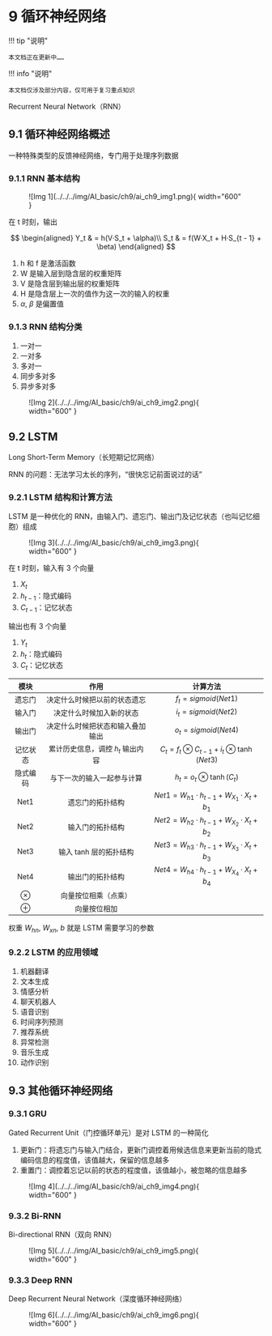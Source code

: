 # 9 循环神经网络

!!! tip "说明"

    本文档正在更新中……

!!! info "说明"

    本文档仅涉及部分内容，仅可用于复习重点知识

Recurrent Neural Network（RNN）

## 9.1 循环神经网络概述

一种特殊类型的反馈神经网络，专门用于处理序列数据

### 9.1.1 RNN 基本结构

<figure markdown="span">
  ![Img 1](../../../img/AI_basic/ch9/ai_ch9_img1.png){ width="600" }
</figure>

在 t 时刻，输出

$$
\begin{aligned}
    Y_t & = h(V·S_t + \alpha)\\
    S_t & = f(W·X_t + H·S_{t - 1} + \beta)
\end{aligned}
$$

1. h 和 f 是激活函数
2. W 是输入层到隐含层的权重矩阵
3. V 是隐含层到输出层的权重矩阵
4. H 是隐含层上一次的值作为这一次的输入的权重
5. $\alpha,\ \beta$ 是偏置值

### 9.1.3 RNN 结构分类

1. 一对一
2. 一对多
3. 多对一
4. 同步多对多
5. 异步多对多

<figure markdown="span">
  ![Img 2](../../../img/AI_basic/ch9/ai_ch9_img2.png){ width="600" }
</figure>

## 9.2 LSTM

Long Short-Term Memory（长短期记忆网络）

RNN 的问题：无法学习太长的序列，“很快忘记前面说过的话”

### 9.2.1 LSTM 结构和计算方法

LSTM 是一种优化的 RNN，由输入门、遗忘门、输出门及记忆状态（也叫记忆细胞）组成

<figure markdown="span">
  ![Img 3](../../../img/AI_basic/ch9/ai_ch9_img3.png){ width="600" }
</figure>

在 t 时刻，输入有 3 个向量

1. $X_t$
2. $h_{t-1}$：隐式编码
3. $C_{t-1}$：记忆状态

输出也有 3 个向量

1. $Y_t$
2. $h_t$：隐式编码
3. $C_t$：记忆状态

| 模块 | 作用 | 计算方法 |
| :--: | :--: | :--: |
| 遗忘门 | 决定什么时候把以前的状态遗忘 | $f_t = sigmoid(Net1)$ |
| 输入门 | 决定什么时候加入新的状态 | $i_t = sigmoid(Net2)$ |
| 输出门 | 决定什么时候把状态和输入叠加输出 | $o_t = sigmoid(Net4)$ |
| 记忆状态 | 累计历史信息，调控 $h_t$ 输出内容 | $C_t = f_t \otimes C_{t-1} + i_t \otimes \tanh(Net3)$ |
| 隐式编码 | 与下一次的输入一起参与计算 | $h_t = o_t \otimes \tanh(C_t)$ |
| Net1 | 遗忘门的拓扑结构 | $Net1 = W_{h1} · h_{t-1} + W_{X_1} · X_t + b_1$ |
| Net2 | 输入门的拓扑结构 | $Net2 = W_{h2} · h_{t-1} + W_{X_2} · X_t + b_2$ |
| Net3 | 输入 tanh 层的拓扑结构 | $Net3 = W_{h3} · h_{t-1} + W_{X_3} · X_t + b_3$ |
| Net4 | 输出门的拓扑结构 | $Net4 = W_{h4} · h_{t-1} + W_{X_4} · X_t + b_4$ |
| $\otimes$ | 向量按位相乘（点乘）| |
| $\oplus$ | 向量按位相加 | |

权重 $W_{hn},\ W_{xn},\ b$ 就是 LSTM 需要学习的参数

### 9.2.2 LSTM 的应用领域

1. 机器翻译
2. 文本生成
3. 情感分析
4. 聊天机器人
5. 语音识别
6. 时间序列预测
7. 推荐系统
8. 异常检测
9. 音乐生成
10. 动作识别

## 9.3 其他循环神经网络

### 9.3.1 GRU

Gated Recurrent Unit（门控循环单元）是对 LSTM 的一种简化

1. 更新门：将遗忘门与输入门结合，更新门调控着用候选信息来更新当前的隐式编码信息的程度值，该值越大，保留的信息越多
2. 重置门：调控着忘记以前的状态的程度值，该值越小，被忽略的信息越多

<figure markdown="span">
  ![Img 4](../../../img/AI_basic/ch9/ai_ch9_img4.png){ width="600" }
</figure>

### 9.3.2 Bi-RNN

Bi-directional RNN（双向 RNN）

<figure markdown="span">
  ![Img 5](../../../img/AI_basic/ch9/ai_ch9_img5.png){ width="600" }
</figure>

### 9.3.3 Deep RNN

Deep Recurrent Neural Network（深度循环神经网络）

<figure markdown="span">
  ![Img 6](../../../img/AI_basic/ch9/ai_ch9_img6.png){ width="600" }
</figure>